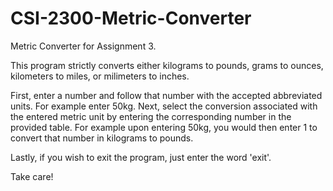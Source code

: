 # CSI-2300-Metric-Converter
Metric Converter for Assignment 3. 

This program strictly converts either kilograms to pounds, grams to ounces, kilometers to miles, or milimeters to inches.

First, enter a number and follow that number with the accepted abbreviated units. For example enter 50kg.
Next, select the conversion associated with the entered metric unit by entering the corresponding number in the provided table. For example upon entering 50kg, you would then enter 1 to convert that number in kilograms to pounds.

Lastly, if you wish to exit the program, just enter the word 'exit'.

Take care!
